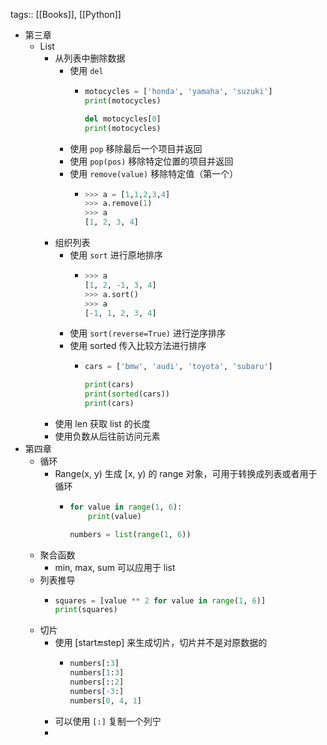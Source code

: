 tags:: [[Books]], [[Python]]

- 第三章
	- List
		- 从列表中删除数据
			- 使用 `del`
				- ``` python
				  motocycles = ['honda', 'yamaha', 'suzuki']
				  print(motocycles)
				  
				  del motocycles[0]
				  print(motocycles)
				  ```
			- 使用 `pop` 移除最后一个项目并返回
			- 使用 `pop(pos)` 移除特定位置的项目并返回
			- 使用 `remove(value)` 移除特定值（第一个）
				- ``` python
				  >>> a = [1,1,2,3,4]
				  >>> a.remove(1)
				  >>> a
				  [1, 2, 3, 4]
				  ```
		- 组织列表
			- 使用 `sort` 进行原地排序
				- ``` python
				  >>> a
				  [1, 2, -1, 3, 4]
				  >>> a.sort()
				  >>> a
				  [-1, 1, 2, 3, 4]
				  ```
			- 使用 `sort(reverse=True)` 进行逆序排序
			- 使用 sorted 传入比较方法进行排序
				- ``` python
				  cars = ['bmw', 'audi', 'toyota', 'subaru']
				  
				  print(cars)
				  print(sorted(cars))
				  print(cars)
				  ```
		- 使用 len 获取 list 的长度
		- 使用负数从后往前访问元素
- 第四章
	- 循环
		- Range(x, y) 生成 [x, y) 的 range 对象，可用于转换成列表或者用于循环
			- ``` python
			  for value in range(1, 6):
			      print(value)
			  
			  numbers = list(range(1, 6))
			  ```
	- 聚合函数
		- min, max, sum 可以应用于 list
	- 列表推导
		- ``` python
		  squares = [value ** 2 for value in range(1, 6)]
		  print(squares)
		  ```
	- 切片
		- 使用  [start:end:step] 来生成切片，切片并不是对原数据的
			- ``` python
			  numbers[:3]
			  numbers[1:3]
			  numbers[::2]
			  numbers[-3:]
			  numbers[0, 4, 1]
			  ```
		- 可以使用 `[:]` 复制一个列宁
		-